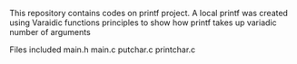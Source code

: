 This repository contains codes on printf project.
A local printf was created using Varaidic functions principles to show how printf takes up variadic number of arguments

Files included 
	main.h
	main.c
	putchar.c
	printchar.c
